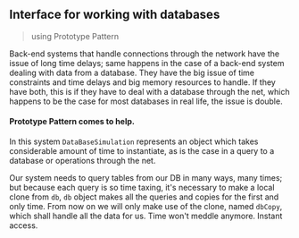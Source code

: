 ## Interface for working with databases

> using Prototype Pattern

Back-end systems that handle connections through the network have the issue of long time delays; same happens in the case of a back-end system dealing with data from a database. They have the big issue of time constraints and time delays and big memory resources to handle. If they have both, this is if they have to deal with a database through the net, which happens to be the case for most databases in real life, the issue is double. 

#### Prototype Pattern comes to help.

In this system `DataBaseSimulation` represents an object which takes considerable amount of time to instantiate, as is the case in a query to a database or operations through the net.

Our system needs to query tables from our DB in many ways, many times; but because each query is so time taxing, it's necessary to make a local clone from `db`, `db` object makes all the queries and copies for the first and only time. From now on we will only make use of the clone, named `dbCopy`, which shall handle all the data for us. Time won't meddle anymore. Instant access.


